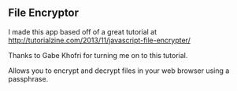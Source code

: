 ## File Encryptor 

I made this app based off of a great tutorial at  http://tutorialzine.com/2013/11/javascript-file-encrypter/ 

Thanks to Gabe Khofri for turning me on to this tutorial.

Allows you to encrypt and decrypt files in your web browser using a passphrase. 
